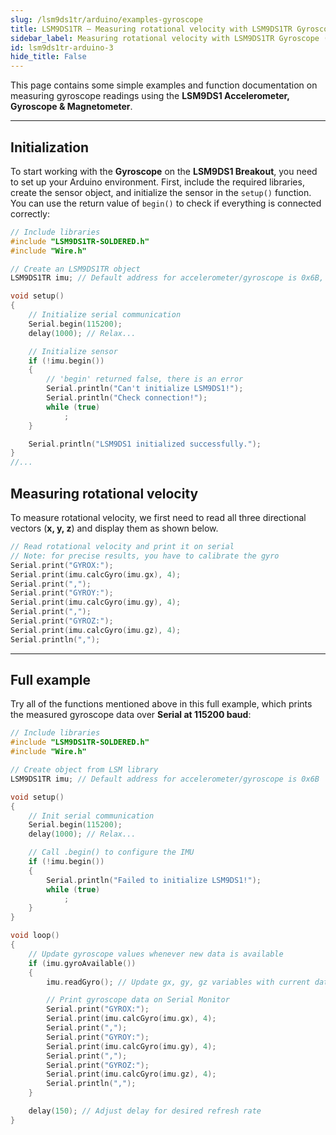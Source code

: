 ```yaml
---
slug: /lsm9ds1tr/arduino/examples-gyroscope
title: LSM9DS1TR – Measuring rotational velocity with LSM9DS1TR Gyroscope (example)
sidebar_label: Measuring rotational velocity with LSM9DS1TR Gyroscope (example)
id: lsm9ds1tr-arduino-3
hide_title: False
---
```


This page contains some simple examples and function documentation on measuring gyroscope readings using the **LSM9DS1 Accelerometer, Gyroscope & Magnetometer**.

---

## Initialization

To start working with the **Gyroscope** on the **LSM9DS1 Breakout**, you need to set up your Arduino environment. First, include the required libraries, create the sensor object, and initialize the sensor in the `setup()` function. You can use the return value of `begin()` to check if everything is connected correctly:

```cpp
// Include libraries
#include "LSM9DS1TR-SOLDERED.h"
#include "Wire.h"

// Create an LSM9DS1TR object
LSM9DS1TR imu; // Default address for accelerometer/gyroscope is 0x6B, and magnetometer is 0x1E.

void setup()
{
    // Initialize serial communication
    Serial.begin(115200);
    delay(1000); // Relax...

    // Initialize sensor
    if (!imu.begin())
    {
        // 'begin' returned false, there is an error
        Serial.println("Can't initialize LSM9DS1!");
        Serial.println("Check connection!");
        while (true)
            ;
    }

    Serial.println("LSM9DS1 initialized successfully.");
}
//...
```

<FunctionDocumentation
functionName="imu.begin()"
description="Initializes the LSM9DS1 Gyroscope sensor, setting up communication over I2C or SPI and configuring the sensor for operation. This function also verifies the presence of the sensor on the specified I2C address or SPI bus."
returnDescription="Returns true: If initialization is successful, indicating that the sensor is properly connected and configured.Returns false: If initialization fails, indicating a connection issue or incorrect configuration."
parameters={[]}
/>
---

## Measuring rotational velocity

To measure rotational velocity, we first need to read all three directional vectors (**x, y, z**) and display them as shown below.

```cpp
// Read rotational velocity and print it on serial
// Note: for precise results, you have to calibrate the gyro
Serial.print("GYROX:");
Serial.print(imu.calcGyro(imu.gx), 4);
Serial.print(",");
Serial.print("GYROY:");
Serial.print(imu.calcGyro(imu.gy), 4);
Serial.print(",");
Serial.print("GYROZ:");
Serial.print(imu.calcGyro(imu.gz), 4);
Serial.println(",");
```

<FunctionDocumentation functionName="imu.calcGyro()" description="Reads and calculates the rotational velocity along the given axis (X, Y, or Z) from the LSM9DS1 gyroscope." returnDescription="Returns a floating-point number in units of degrees per second (dps)." parameters={[]} />

---

## Full example

Try all of the functions mentioned above in this full example, which prints the measured gyroscope data over **Serial at 115200 baud**:

```cpp
// Include libraries
#include "LSM9DS1TR-SOLDERED.h"
#include "Wire.h"

// Create object from LSM library
LSM9DS1TR imu; // Default address for accelerometer/gyroscope is 0x6B

void setup()
{
    // Init serial communication
    Serial.begin(115200);
    delay(1000); // Relax...

    // Call .begin() to configure the IMU
    if (!imu.begin())
    {
        Serial.println("Failed to initialize LSM9DS1!");
        while (true)
            ;
    }
}

void loop()
{
    // Update gyroscope values whenever new data is available
    if (imu.gyroAvailable())
    {
        imu.readGyro(); // Update gx, gy, gz variables with current data

        // Print gyroscope data on Serial Monitor
        Serial.print("GYROX:");
        Serial.print(imu.calcGyro(imu.gx), 4);
        Serial.print(",");
        Serial.print("GYROY:");
        Serial.print(imu.calcGyro(imu.gy), 4);
        Serial.print(",");
        Serial.print("GYROZ:");
        Serial.print(imu.calcGyro(imu.gz), 4);
        Serial.println(",");
    }

    delay(150); // Adjust delay for desired refresh rate
}

```

<QuickLink 
  title="LSM9DS1_Basic_I2C.ino" 
  description="Most basic example of use. Example using the LSM9DS1 with basic settings"
  url="https://github.com/SolderedElectronics/Soldered-LSM9DS1TR-Arduino-Library/blob/main/examples/LSM9DS1_Basic_I2C/LSM9DS1_Basic_I2C.ino" 
/>